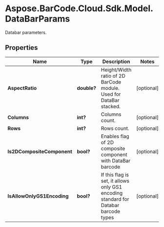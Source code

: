 # Aspose.BarCode.Cloud.Sdk.Model.DataBarParams

Databar parameters.

## Properties

Name | Type | Description | Notes
---- | ---- | ----------- | -----
**AspectRatio** | **double?** | Height/Width ratio of 2D BarCode module. Used for DataBar stacked. | [optional]
**Columns** | **int?** | Columns count. | [optional]
**Rows** | **int?** | Rows count. | [optional]
**Is2DCompositeComponent** | **bool?** | Enables flag of 2D composite component with DataBar barcode | [optional]
**IsAllowOnlyGS1Encoding** | **bool?** | If this flag is set, it allows only GS1 encoding standard for Databar barcode types | [optional]
